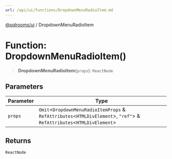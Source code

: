 ```yaml
---
url: /api/ui/functions/DropdownMenuRadioItem.md
---
```

[@sqlrooms/ui](../index.md) / DropdownMenuRadioItem

# Function: DropdownMenuRadioItem()

> **DropdownMenuRadioItem**(`props`): `ReactNode`

## Parameters

| Parameter | Type |
| ------ | ------ |
| `props` | `Omit`<`DropdownMenuRadioItemProps` & `RefAttributes`<`HTMLDivElement`>, `"ref"`> & `RefAttributes`<`HTMLDivElement`> |

## Returns

`ReactNode`
